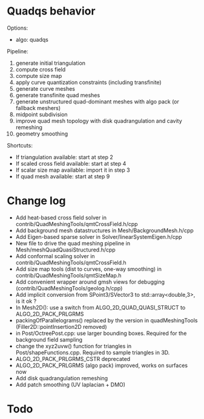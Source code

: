 # Quadqs behavior

Options:

- algo: quadqs

Pipeline:

1. generate initial triangulation
2. compute cross field
3. compute size map 
4. apply curve quantization constraints (including transfinite)
5. generate curve meshes
6. generate transfinite quad meshes
7. generate unstructured quad-dominant meshes with algo pack (or fallback meshers)
8. midpoint subdivision
9. improve quad mesh topology with disk quadrangulation and cavity remeshing
10. geometry smoothing

Shortcuts:

- If triangulation available: start at step 2
- If scaled cross field available: start at step 4
- If scalar size map available: import it in step 3
- If quad mesh available: start at step 9


# Change log

- Add heat-based cross field solver in contrib/QuadMeshingTools/qmtCrossField.h/cpp
- Add background mesh datastructures in Mesh/BackgroundMesh.h/cpp
- Add Eigen-based sparse solver in Solver/linearSystemEigen.h/cpp
- New file to drive the quad meshing pipeline in Mesh/meshQuadQuasiStructured.h/cpp
- Add conformal scaling solver in contrib/QuadMeshingTools/qmtCrossField.h
- Add size map tools (dist to curves, one-way smoothing) in contrib/QuadMeshingTools/qmtSizeMap.h
- Add convenient wrapper around gmsh views for debugging (contrib/QuadMeshingTools/geolog.h/cpp)
- Add implicit conversion from SPoint3/SVector3 to std::array<double,3>, is it ok ?
- In Mesh2D(): use a switch from ALGO_2D_QUAD_QUASI_STRUCT to ALGO_2D_PACK_PRLGRMS
- packingOfParallelograms() replaced by the version in quadMeshingTools (Filler2D::pointInsertion2D removed)
- in Post/OctreePost.cpp: use larger bounding boxes. Required for the background field sampling
- change the xyz2uvw() function for triangles in Post/shapeFunctions.cpp. Required to sample triangles in 3D.
- ALGO_2D_PACK_PRLGRMS_CSTR deprecated
- ALGO_2D_PACK_PRLGRMS (algo pack) improved, works on surfaces now
- Add disk quadrangulation remeshing
- Add patch smoothing (UV laplacian + DMO)

# Todo



